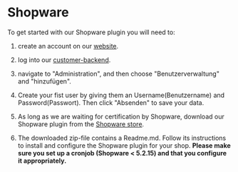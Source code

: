 # Shopware

To get started with our Shopware plugin you will need to:

1. create an account on our [website](https://www.aiphilos.com/registrierung).

2. log into our [customer-backend](https://account.aiphilos.com).

3. navigate to "Administration", and then choose "Benutzerverwaltung" and "hinzufügen".

4. Create your fist user by giving them an Username(Benutzername) and Password(Passwort). Then click "Absenden" to save your data.

5. As long as we are waiting for certification by Shopware, download our Shopware plugin from the [Shopware store](https://store.shopware.com/aiphi88293318735f/aiphilos-suche.html).

6. The downloaded zip-file contains a Readme.md. Follow its instructions to install and configure the Shopware plugin for your shop. **Please make sure you set up a cronjob (Shopware < 5.2.15) and that you configure it appropriately.**
